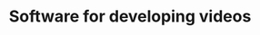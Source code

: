 ---
title: 'Software for developing videos'
redirect_to:
  - 'https://discuss.pencil2d.org/t/software-for-developing-videos/1321'
---